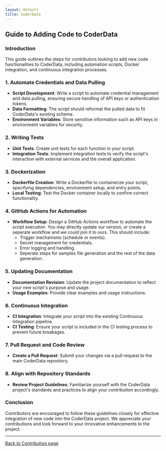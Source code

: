 ```yaml
---
layout: default
title: CoderData
---
```


<link rel="stylesheet" href="assets/css/style.css">

## Guide to Adding Code to CoderData

### Introduction
This guide outlines the steps for contributors looking to add new code functionalities to CoderData, including automation scripts, Docker integration, and continuous integration processes.

### 1. Automate Credentials and Data Pulling
- **Script Development**: Write a script to automate credential management and data pulling, ensuring secure handling of API keys or authentication tokens.
- **Data Formatting**: The script should reformat the pulled data to fit CoderData's existing schema.
- **Environment Variables**: Store sensitive information such as API keys in environment variables for security.

### 2. Writing Tests
- **Unit Tests**: Create unit tests for each function in your script.
- **Integration Tests**: Implement integration tests to verify the script's interaction with external services and the overall application.

### 3. Dockerization
- **Dockerfile Creation**: Write a Dockerfile to containerize your script, specifying dependencies, environment setup, and entry points.
- **Local Testing**: Test the Docker container locally to confirm correct functionality.

### 4. GitHub Actions for Automation
- **Workflow Setup**: Design a GitHub Actions workflow to automate the script execution. You may directly update our version, or create a seperate workflow and we could join it to ours.  This should include:
  - Trigger mechanisms (schedule or events).
  - Secret management for credentials.
  - Error logging and handling.
  - Seperate steps for samples file generation and the rest of the data generation.

### 5. Updating Documentation
- **Documentation Revision**: Update the project documentation to reflect your new script's purpose and usage.
- **Usage Examples**: Provide clear examples and usage instructions.

### 6. Continuous Integration
- **CI Integration**: Integrate your script into the existing Continuous Integration pipeline.
- **CI Testing**: Ensure your script is included in the CI testing process to prevent future breakages.

### 7. Pull Request and Code Review
- **Create a Pull Request**: Submit your changes via a pull request to the main CoderData repository.

### 8. Align with Repository Standards
- **Review Project Guidelines**: Familiarize yourself with the CoderData project's standards and practices to align your contribution accordingly.

### Conclusion
Contributors are encouraged to follow these guidelines closely for effective integration of new code into the CoderData project. We appreciate your contributions and look forward to your innovative enhancements to the project.

---

[Back to Contribution page](/contribution.md)
